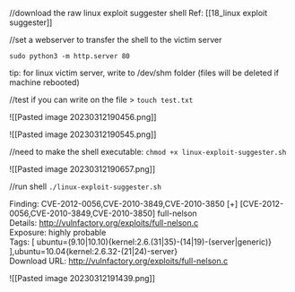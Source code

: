 
//download the raw linux exploit suggester shell
Ref: [[18_linux exploit suggester]]

//set a webserver to transfer the shell to the victim server

```
sudo python3 -m http.server 80

```

tip: for linux victim server, write to /dev/shm folder (files will be deleted if machine rebooted)

//test if you can write on the file > `touch test.txt`

![[Pasted image 20230312190456.png]]

![[Pasted image 20230312190545.png]]

//need to make the shell executable: `chmod +x linux-exploit-suggester.sh`

![[Pasted image 20230312190657.png]]

//run shell `./linux-exploit-suggester.sh`

Finding: CVE-2012-0056,CVE-2010-3849,CVE-2010-3850
[+] [CVE-2012-0056,CVE-2010-3849,CVE-2010-3850] full-nelson                                                                                                                                                                                        
   Details: http://vulnfactory.org/exploits/full-nelson.c                                                                                                                                                 
   Exposure: highly probable                                                                                                                                                                              
   Tags: [ ubuntu=(9.10|10.10){kernel:2.6.(31|35)-(14|19)-(server|generic)} ],ubuntu=10.04{kernel:2.6.32-(21|24)-server}                                                                                  
   Download URL: http://vulnfactory.org/exploits/full-nelson.c        

![[Pasted image 20230312191439.png]]